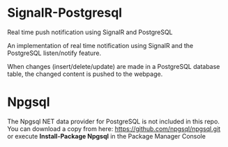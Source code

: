 # SignalR-Postgresql
Real time push notification using SignalR  and PostgreSQL

An implementation of real time notification using SignalR and the PostgreSQL listen/notify feature.

When changes (insert/delete/update) are made in a PostgreSQL database table, the changed content is pushed to the webpage.

# Npgsql
The Npgsql NET data provider for PostgreSQL is not included in this repo.
You can download a copy from here: https://github.com/npgsql/npgsql.git or
execute <b>Install-Package Npgsql</b> in the Package Manager Console
